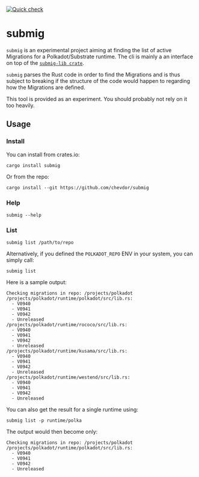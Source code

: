[![Quick check](https://github.com/chevdor/submig/actions/workflows/quick-check.yml/badge.svg?branch=master)](https://github.com/chevdor/submig/actions/workflows/quick-check.yml)

# submig

`submig` is an experimental project aiming at finding the list of active Migrations for a Polkadot/Substrate runtime. The cli is mainly a an interface on top of the [`submig-lib crate`](https://crates.io/crates/submig-lib).

`submig` parses the Rust code in order to find the Migrations and is thus subject to breaking if the structure of the code would happen to regarding how the Migrations are defined.

This tool is provided as an experiment. You should probably not rely on it too heavily.

## Usage

### Install

You can install from crates.io:
```
cargo install submig
```

Or from the repo:
```
cargo install --git https://github.com/chevdor/submig
```

### Help
```source,bash
submig --help
```

### List

```source,bash
submig list /path/to/repo
```

Alternatively, if you defined the `POLKADOT_REPO` ENV in your system, you can simply call:
```source,bash
submig list
```

Here is a sample output:
```
Checking migrations in repo: /projects/polkadot
/projects/polkadot/runtime/polkadot/src/lib.rs:
  - V0940
  - V0941
  - V0942
  - Unreleased
/projects/polkadot/runtime/rococo/src/lib.rs:
  - V0940
  - V0941
  - V0942
  - Unreleased
/projects/polkadot/runtime/kusama/src/lib.rs:
  - V0940
  - V0941
  - V0942
  - Unreleased
/projects/polkadot/runtime/westend/src/lib.rs:
  - V0940
  - V0941
  - V0942
  - Unreleased
  ```

You can also get the result for a single runtime using:
```source,bash
submig list -p runtime/polka
```

The output would then become only:
```
Checking migrations in repo: /projects/polkadot
/projects/polkadot/runtime/polkadot/src/lib.rs:
  - V0940
  - V0941
  - V0942
  - Unreleased
```
